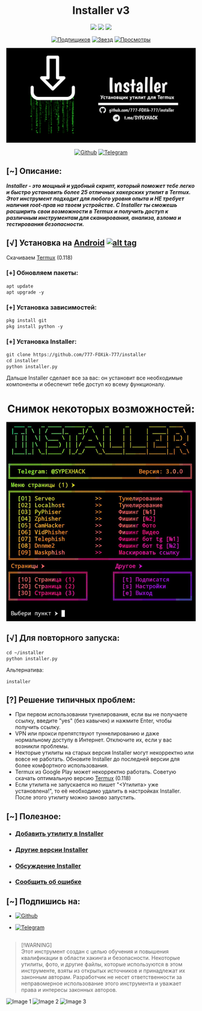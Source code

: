 <h1 align="center">Installer v3</h1>

<p align="center">
  <img src="https://img.shields.io/badge/Версия-3.0.0-cyan?style=flat-square">
  <img src="https://img.shields.io/badge/Написано%20на-Python-blue?style=flat-square">
  <img src="https://img.shields.io/badge/Поддерживается%3F-Да-green?style=flat-square">
</p>
<p align="center">
<a href="https://github.com/777-FOXik-777"><img title="Подпищиков" src="https://img.shields.io/github/followers/777-FOXik-777?color=red&style=flat-square"></a>
<a href="https://github.com/777-FOXik-777"><img title="Звезд" src="https://img.shields.io/github/stars/777-FOXik-777/installer?color=yellow&lstyle=flat-square"></a>
<a href="https://github.com/777-FOXik-777"><img title="Просмотры" src="https://img.shields.io/github/watchers/777-FOXik-777/installer?color=blue&style=flat-square"></a>
</p>

![Installer](https://github.com/777-oleg-777/test/blob/main/logo-installer.jpg)

<p align="center">
<a href="https://github.com/777-FOXik-777"><img title="Github" src="https://img.shields.io/badge/Github-777%7EFOXik%7E777-indigo?style=for-the-badge&logo=github"></a>
<a href="https://t.me/+1MZLhFv1sMJjZmFi"><img title="Telegram" src="https://img.shields.io/badge/Telegram-SYPEXHACK-blue?style=for-the-badge&logo=telegram"></a>
</p>


## [~] Описание:

***Installer - это мощный и удобный скрипт, который поможет тебе легко и быстро установить более 25 отличных хакерских утилит в Termux. Этот инструмент подходит для любого уровня опыта и НЕ требует наличия root-прав на твоем устройстве. С Installer ты сможешь расширить свои возможности в Termux и получить доступ к различным инструментам для сканирования, анализа, взлома и тестирования безопасности.***


## [√] Установка на [Android](https://wikipedia.org/wiki/Android) [![alt tag](https://cdn1.iconfinder.com/data/icons/logotypes/32/android-32.png)](https://fr.wikipedia.org/wiki/Android)
 
Скачиваем [Termux](https://t.me/SYPEXHACK_fail/51) (0.118)

### [+] Обновляем пакеты:

```
apt update
apt upgrade -y
``` 

### [+] Установка зависимостей:

```
pkg install git
pkg install python -y
``` 

### [+] Установка Installer:

``` 
git clone https://github.com/777-FOXik-777/installer
cd installer
python installer.py
``` 

Дальше Installer сделает все за вас: он установит все необходимые компоненты и обеспечит тебе доступ ко всему функционалу.

<h1 align="center">Снимок некоторых возможностей:</h1>

![Installer](https://github.com/777-oleg-777/test/blob/main/1present.jpg)

## [√] Для повторного запуска:

```
cd ~/installer
python installer.py
``` 
Альтернатива:
``` 
installer
``` 

## [?] Решение типичных проблем:

- При первом использовании тунелирования, если вы не получаете ссылку, введите "yes" (без кавычек) и нажмите Enter, чтобы получить ссылку.
- VPN или прокси препятствуют туннелированию и даже нормальному доступу в Интернет. Отключите их, если у вас возникли проблемы.
- Некторые утилиты на старых версия Installer могут некорректно или вовсе не работать. Обновите Installer до последней версии для более комфортного использования.
- Termux из Google Play может некорректно работать. Советую скачать оптимальную версию [Termux](https://t.me/SYPEXHACK_fail/51) (0.118)
- Если утилита не запускается но пишет "<Утилита> уже установлена!", то её необходимо удалить в настройках Installer. После этого утилиту можно заново запустить.

## [~] Полезное:

- ### [Добавить утилиту в Installer](https://forms.gle/vMHny8Yp24HQZqLV9)
- ### [Другие версии Installer](https://github.com/777-FOXik-777/installer/releases)
- ### [Обсуждение Installer](https://github.com/777-FOXik-777/installer/discussions)
- ### [Сообщить об ошибке](https://t.me/SYPEXHACK_help_bot)

## [~] Подпишись на:

- [![Github](https://img.shields.io/badge/Github-777%7EFOXik%7E777-indigo?style=for-the-badge&logo=github)](https://github.com/777-FOXik-777)


- [![Telegram](https://img.shields.io/badge/Telegram-SYPEXHACK-blue?style=for-the-badge&logo=telegram)](https://t.me/+1MZLhFv1sMJjZmFi)
##

> [!WARNING]\
> Этот инструмент создан с целью обучения и повышения квалификации в области хакинга и безопасности. Некоторые утилиты, фото, и другие файлы, которые используются в этом инструменте, взяты из открытых источников и принадлежат их законным авторам. Разработчик не несет ответственности за неправомерное использование этого инструмента и уважает права и интересы законных авторов.









<!-- Включение Fotorama библиотеки -->
<link rel="stylesheet" href="https://cdnjs.cloudflare.com/ajax/libs/fotorama/4.6.4/fotorama.css">

<!-- Ваши изображения -->
<div class="fotorama">
  <img src="image1.jpg" alt="Image 1">
  <img src="image2.jpg" alt="Image 2">
  <img src="image3.jpg" alt="Image 3">
  <!-- Добавьте больше изображений по необходимости -->
</div>

<!-- Включение Fotorama библиотеки -->
<script src="https://cdnjs.cloudflare.com/ajax/libs/fotorama/4.6.4/fotorama.js"></script>
